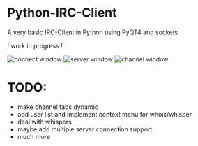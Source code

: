 # Python-IRC-Client
A very basic IRC-Client in Python using PyQT4 and sockets

! work in progress !

![connect window](http://i.imgur.com/nsFfJlU.png)
![server window](http://i.imgur.com/iP4CJcP.png)
![channel window](http://i.imgur.com/C1CyEMm.png)

# TODO:
- make channel tabs dynamic
- add user list and implement context menu for whois/whisper
- deal with whispers
- maybe add multiple server connection support
- much more
